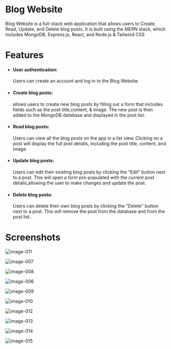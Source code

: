 # Blog Website

Blog Website is a full-stack web application that allows users to Create, Read, Update, and Delete blog posts. It is built using the MERN stack, which includes MongoDB, Express.js, React, and Node.js & Tailwind CSS

# Features
- #### User authentication: 
  Users can create an account and log in to the Blog Website.
- ####  Create blog posts: 
  allows users to create new blog posts by filling out a form that includes fields such as the post title,content, & image. The new post is then added to the MongoDB database and displayed in the post list.
- #### Read blog posts: 
  Users can view all the blog posts on the app in a list view. Clicking on a post will display the full post details, including the post title, content, and image.
- #### Update blog posts: 
  Users can edit their existing blog posts by clicking the "Edit" button next to a post. This will open a form pre-populated with the current post details,allowing the user to make changes and update the post.
- #### Delete blog posts: 
  Users can delete their own blog posts by clicking the "Delete" button next to a post. This will remove the post from the database and from the post list.



# Screenshots

![image-011](https://user-images.githubusercontent.com/86614477/235492064-e5a8c0a9-5cfd-4727-b6fe-15b2d0b8179b.png)

![image-007](https://user-images.githubusercontent.com/86614477/235492054-5bfd9d80-c760-43f0-ab46-c71d3c1b3bb2.png)

![image-008](https://user-images.githubusercontent.com/86614477/235492057-0448d4d7-ce25-4a39-bcdc-b292b3a99587.png)

![image-006](https://user-images.githubusercontent.com/86614477/235492045-ec4c44e6-4ed5-440e-a7f3-f8ae2efff6d4.png)

![image-009](https://user-images.githubusercontent.com/86614477/235492059-c34caf12-10b3-401e-8cc5-37e9a885f74c.png)

![image-010](https://user-images.githubusercontent.com/86614477/235492063-64754221-d65c-4e01-b787-19c2e60a649e.png)



![image-012](https://user-images.githubusercontent.com/86614477/235492066-c3a43791-4bf2-40ca-8e90-f3c630f40c05.png)

![image-013](https://user-images.githubusercontent.com/86614477/235492070-5a079fce-7de3-4e70-838d-9f154bb3dc1a.png)

![image-014](https://user-images.githubusercontent.com/86614477/235492072-8a6f35f0-5990-440c-a520-481eb896e270.png)

![image-015](https://user-images.githubusercontent.com/86614477/235492077-4023ecef-943e-465c-88e8-62c64f985a19.png)
